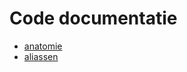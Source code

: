 <!-- @license CC0-1.0 -->

# Code documentatie

- [anatomie](./docs/anatomy/anatomy.md)
- [aliassen](./docs/aliases.md)
